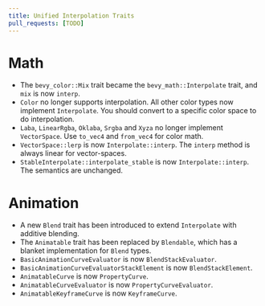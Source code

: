 ```yaml
---
title: Unified Interpolation Traits
pull_requests: [TODO]
---
```


# Math

+ The `bevy_color::Mix` trait became the `bevy_math::Interpolate` trait, and `mix` is now `interp`.
+ `Color` no longer supports interpolation. All other color types now implement `Interpolate`. You should convert to a specific color space to do interpolation.
+ `Laba`, `LinearRgba`, `Oklaba`, `Srgba` and `Xyza` no longer implement `VectorSpace`. Use `to_vec4` and `from_vec4` for color math.
+ `VectorSpace::lerp` is now `Interpolate::interp`. The `interp` method is always linear for vector-spaces.
+ `StableInterpolate::interpolate_stable` is now `Interpolate::interp`. The semantics are unchanged.

# Animation

+ A new `Blend` trait has been introduced to extend `Interpolate` with additive blending.
+ The `Animatable` trait has been replaced by `Blendable`, which has a blanket implementation for `Blend` types.
+ `BasicAnimationCurveEvaluator` is now `BlendStackEvaluator`.
+ `BasicAnimationCurveEvaluatorStackElement` is now `BlendStackElement`.
+ `AnimatableCurve` is now `PropertyCurve`.
+ `AnimatableCurveEvaluator` is now `PropertyCurveEvaluator`.
+ `AnimatableKeyframeCurve` is now `KeyframeCurve`.
